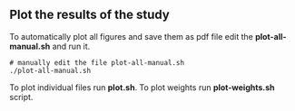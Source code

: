 ## Plot the results of the study
To automatically plot all figures and save them as pdf file edit the **plot-all-manual.sh** and run it.
```
# manually edit the file plot-all-manual.sh
./plot-all-manual.sh
```

To plot individual files run **plot.sh**. To plot weights run **plot-weights.sh** script.
